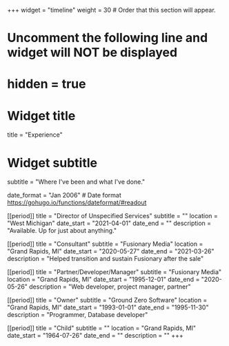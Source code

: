 +++
widget = "timeline"
weight = 30  # Order that this section will appear.

# Uncomment the following line and widget will NOT be displayed
# hidden = true

# Widget title
title = "Experience"
# Widget subtitle
subtitle = "Where I've been and what I've done."

date_format = "Jan 2006" # Date format https://gohugo.io/functions/dateformat/#readout

[[period]]
  title = "Director of Unspecified Services"
  subtitle = ""
  location = "West Michigan"
  date_start = "2021-04-01"
  date_end = ""
  description = "Available. Up for just about anything."
  
  [[period]]
  title = "Consultant"
  subtitle = "Fusionary Media"
  location = "Grand Rapids, MI"
  date_start = "2020-05-27"
  date_end = "2021-03-26"
  description = "Helped transition and sustain Fusionary after the sale"

[[period]]
  title = "Partner/Developer/Manager"
  subtitle = "Fusionary Media"
  location = "Grand Rapids, MI"
  date_start = "1995-12-01"
  date_end = "2020-05-26"
  description = "Web developer, project manager, partner"
  
  [[period]]
  title = "Owner"
  subtitle = "Ground Zero Software"
  location = "Grand Rapids, MI"
  date_start = "1993-01-01"
  date_end = "1995-11-30"
  description = "Programmer, Database developer"
  
  [[period]]
  title = "Child"
  subtitle = ""
  location = "Grand Rapids, MI"
  date_start = "1964-07-26"
  date_end = ""
  description = ""
+++